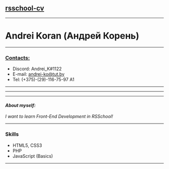 ## [rsschool-cv](https://app.rs.school)
***

# Andrei Koran (Андрей Корень)

---

### [Contacts:](#)
  * Discord: Andrei_K#1122
  * E-mail: andrei-ko@tut.by
  * Tel: (+375)-(29)-116-75-97 A1

***
***
***
#### _About myself:_
_I want to learn Front-End Development in RSSchool!_ 

***
### Skills
  + HTML5, CSS3
  + PHP
  + JavaScript (Basics)

---
